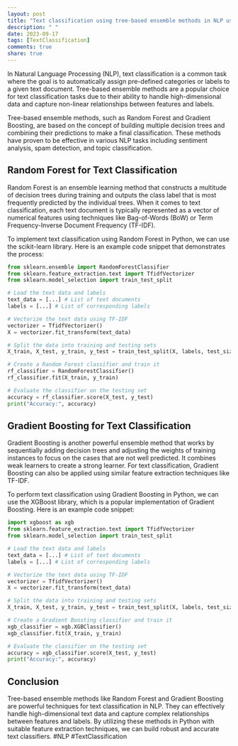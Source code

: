 ```yaml
---
layout: post
title: "Text classification using tree-based ensemble methods in NLP using python"
description: " "
date: 2023-09-17
tags: [TextClassification]
comments: true
share: true
---
```


In Natural Language Processing (NLP), text classification is a common task where the goal is to automatically assign pre-defined categories or labels to a given text document. Tree-based ensemble methods are a popular choice for text classification tasks due to their ability to handle high-dimensional data and capture non-linear relationships between features and labels.

Tree-based ensemble methods, such as Random Forest and Gradient Boosting, are based on the concept of building multiple decision trees and combining their predictions to make a final classification. These methods have proven to be effective in various NLP tasks including sentiment analysis, spam detection, and topic classification.

## Random Forest for Text Classification

Random Forest is an ensemble learning method that constructs a multitude of decision trees during training and outputs the class label that is most frequently predicted by the individual trees. When it comes to text classification, each text document is typically represented as a vector of numerical features using techniques like Bag-of-Words (BoW) or Term Frequency-Inverse Document Frequency (TF-IDF).

To implement text classification using Random Forest in Python, we can use the scikit-learn library. Here is an example code snippet that demonstrates the process:

```python
from sklearn.ensemble import RandomForestClassifier
from sklearn.feature_extraction.text import TfidfVectorizer
from sklearn.model_selection import train_test_split

# Load the text data and labels
text_data = [...] # List of text documents
labels = [...] # List of corresponding labels

# Vectorize the text data using TF-IDF
vectorizer = TfidfVectorizer()
X = vectorizer.fit_transform(text_data)

# Split the data into training and testing sets
X_train, X_test, y_train, y_test = train_test_split(X, labels, test_size=0.2)

# Create a Random Forest classifier and train it
rf_classifier = RandomForestClassifier()
rf_classifier.fit(X_train, y_train)

# Evaluate the classifier on the testing set
accuracy = rf_classifier.score(X_test, y_test)
print("Accuracy:", accuracy)
```

## Gradient Boosting for Text Classification

Gradient Boosting is another powerful ensemble method that works by sequentially adding decision trees and adjusting the weights of training instances to focus on the cases that are not well predicted. It combines weak learners to create a strong learner. For text classification, Gradient Boosting can also be applied using similar feature extraction techniques like TF-IDF.

To perform text classification using Gradient Boosting in Python, we can use the XGBoost library, which is a popular implementation of Gradient Boosting. Here is an example code snippet:

```python
import xgboost as xgb
from sklearn.feature_extraction.text import TfidfVectorizer
from sklearn.model_selection import train_test_split

# Load the text data and labels
text_data = [...] # List of text documents
labels = [...] # List of corresponding labels

# Vectorize the text data using TF-IDF
vectorizer = TfidfVectorizer()
X = vectorizer.fit_transform(text_data)

# Split the data into training and testing sets
X_train, X_test, y_train, y_test = train_test_split(X, labels, test_size=0.2)

# Create a Gradient Boosting classifier and train it
xgb_classifier = xgb.XGBClassifier()
xgb_classifier.fit(X_train, y_train)

# Evaluate the classifier on the testing set
accuracy = xgb_classifier.score(X_test, y_test)
print("Accuracy:", accuracy)
```

## Conclusion

Tree-based ensemble methods like Random Forest and Gradient Boosting are powerful techniques for text classification in NLP. They can effectively handle high-dimensional text data and capture complex relationships between features and labels. By utilizing these methods in Python with suitable feature extraction techniques, we can build robust and accurate text classifiers. #NLP #TextClassification